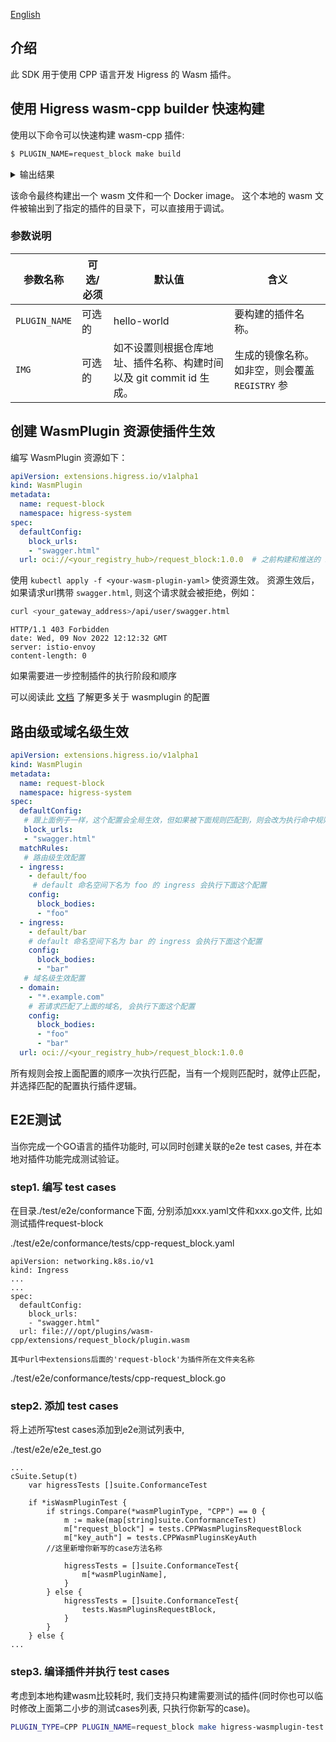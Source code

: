 [English](./README_EN.md)

## 介绍

此 SDK 用于使用 CPP 语言开发 Higress 的 Wasm 插件。

## 使用 Higress wasm-cpp builder 快速构建

使用以下命令可以快速构建 wasm-cpp 插件:

```bash
$ PLUGIN_NAME=request_block make build
```

<details>
<summary>输出结果</summary>
<pre><code>
DOCKER_BUILDKIT=1 docker build --build-arg PLUGIN_NAME=request_block \
                                    -t request_block:20230721-141120-aa17e95 \
                                    --output extensions/request_block \
                                    .
[+] Building 2.3s (10/10) FINISHED 

output wasm file: extensions/request_block/plugin.wasm
</code></pre>
</details>

该命令最终构建出一个 wasm 文件和一个 Docker image。
这个本地的 wasm 文件被输出到了指定的插件的目录下，可以直接用于调试。

### 参数说明

| 参数名称          | 可选/必须 | 默认值                                       | 含义                                                          |
|---------------|-------|-------------------------------------------|----------------------------------------------------------------------|
| `PLUGIN_NAME` | 可选的   | hello-world                               | 要构建的插件名称。                                                    |
| `IMG`         | 可选的   | 如不设置则根据仓库地址、插件名称、构建时间以及 git commit id 生成。 | 生成的镜像名称。如非空，则会覆盖`REGISTRY` 参           |

## 创建 WasmPlugin 资源使插件生效

编写 WasmPlugin 资源如下：

```yaml
apiVersion: extensions.higress.io/v1alpha1
kind: WasmPlugin
metadata:
  name: request-block
  namespace: higress-system
spec:
  defaultConfig:
    block_urls:
    - "swagger.html"
  url: oci://<your_registry_hub>/request_block:1.0.0  # 之前构建和推送的 image 地址
```

使用 `kubectl apply -f <your-wasm-plugin-yaml>` 使资源生效。
资源生效后，如果请求url携带 `swagger.html`, 则这个请求就会被拒绝，例如：

```bash
curl <your_gateway_address>/api/user/swagger.html
```

```text
HTTP/1.1 403 Forbidden
date: Wed, 09 Nov 2022 12:12:32 GMT
server: istio-envoy
content-length: 0
```

如果需要进一步控制插件的执行阶段和顺序

可以阅读此 [文档](https://istio.io/latest/docs/reference/config/proxy_extensions/wasm-plugin/) 了解更多关于 wasmplugin 的配置

## 路由级或域名级生效

```yaml
apiVersion: extensions.higress.io/v1alpha1
kind: WasmPlugin
metadata:
  name: request-block
  namespace: higress-system
spec:
  defaultConfig:
   # 跟上面例子一样，这个配置会全局生效，但如果被下面规则匹配到，则会改为执行命中规则的配置
   block_urls:
   - "swagger.html"
  matchRules:
   # 路由级生效配置
  - ingress:
    - default/foo
     # default 命名空间下名为 foo 的 ingress 会执行下面这个配置
    config:
      block_bodies:
      - "foo"
  - ingress:
    - default/bar
    # default 命名空间下名为 bar 的 ingress 会执行下面这个配置
    config:
      block_bodies:
      - "bar"
   # 域名级生效配置
  - domain:
    - "*.example.com"
    # 若请求匹配了上面的域名, 会执行下面这个配置
    config:
      block_bodies:
      - "foo"
      - "bar"
  url: oci://<your_registry_hub>/request_block:1.0.0
```

所有规则会按上面配置的顺序一次执行匹配，当有一个规则匹配时，就停止匹配，并选择匹配的配置执行插件逻辑。

## E2E测试

当你完成一个GO语言的插件功能时, 可以同时创建关联的e2e test cases, 并在本地对插件功能完成测试验证。

### step1. 编写 test cases
在目录./test/e2e/conformance下面, 分别添加xxx.yaml文件和xxx.go文件, 比如测试插件request-block

./test/e2e/conformance/tests/cpp-request_block.yaml
```
apiVersion: networking.k8s.io/v1
kind: Ingress
...
...
spec:
  defaultConfig:
    block_urls:
    - "swagger.html"
  url: file:///opt/plugins/wasm-cpp/extensions/request_block/plugin.wasm
```
`其中url中extensions后面的'request-block'为插件所在文件夹名称`

./test/e2e/conformance/tests/cpp-request_block.go

### step2. 添加 test cases
将上述所写test cases添加到e2e测试列表中,

./test/e2e/e2e_test.go

```
...
cSuite.Setup(t)
	var higressTests []suite.ConformanceTest

	if *isWasmPluginTest {
		if strings.Compare(*wasmPluginType, "CPP") == 0 {
			m := make(map[string]suite.ConformanceTest)
			m["request_block"] = tests.CPPWasmPluginsRequestBlock
			m["key_auth"] = tests.CPPWasmPluginsKeyAuth
        //这里新增你新写的case方法名称

			higressTests = []suite.ConformanceTest{
				m[*wasmPluginName],
			}
		} else {
			higressTests = []suite.ConformanceTest{
				tests.WasmPluginsRequestBlock,
			}
		}
	} else {
...
```

### step3. 编译插件并执行 test cases
考虑到本地构建wasm比较耗时, 我们支持只构建需要测试的插件(同时你也可以临时修改上面第二小步的测试cases列表, 只执行你新写的case)。

```bash
PLUGIN_TYPE=CPP PLUGIN_NAME=request_block make higress-wasmplugin-test
```
